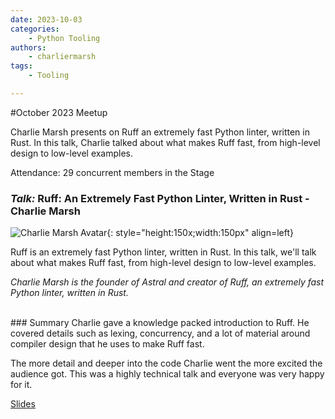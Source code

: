 ```yaml
---
date: 2023-10-03
categories: 
    - Python Tooling
authors:
    - charliermarsh
tags:
    - Tooling

---
```


#October 2023 Meetup

Charlie Marsh presents on Ruff an extremely fast Python linter, written in Rust. In this talk, Charlie talked about what makes Ruff fast, from high-level design to low-level examples.
<!-- more -->

Attendance: 29 concurrent members in the Stage

### _Talk:_ Ruff: An Extremely Fast Python Linter, Written in Rust - Charlie Marsh
![Charlie Marsh Avatar](https://github.com/astral-sh/ruff/assets/1309177/110ba2da-cd42-4897-b7d3-23f77897717c){: style="height:150x;width:150px" align=left}

Ruff is an extremely fast Python linter, written in Rust. In this talk, we'll talk about what makes Ruff fast, from high-level design to low-level examples.

_Charlie Marsh is the founder of Astral and creator of Ruff, an extremely fast Python linter, written in Rust._

<br>
### Summary
Charlie gave a knowledge packed introduction to Ruff. He covered details such as
lexing, concurrency, and a lot of material around compiler design that he
uses to make Ruff fast.

The more detail and deeper into the code Charlie went the more excited the 
audience got. This was a highly technical talk and everyone was very happy
for it.

[Slides](./../../assets/docs/Charlie_Marsh_PyTexas.pdf)